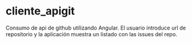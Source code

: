 # cliente_apigit
Consumo de api de github utilizando Angular. El usuario introduce url de repositorio y la aplicación muestra un listado con las issues del repo.

